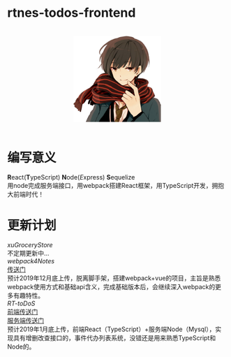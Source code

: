 rtnes-todos-frontend
==============
<p align="center">
  <br>
  <img width="200" src="./src/assets/pcxu.JPG" alt="pcxu logo">
  <br>
  <br>
</p>  
  
# 编写意义  
**R**eact(**T**ypeScript) **N**ode(*E*xpress) **S**equelize  
用node完成服务端接口，用webpack搭建React框架，用TypeScript开发，拥抱大前端时代！  

# 更新计划  
*xuGroceryStore*  
不定期更新中...  
*webpack4Notes*  
[传送门](https://github.com/pcxu/webpack4Notes)  
预计2019年12月底上传，脱离脚手架，搭建webpack+vue的项目，主旨是熟悉webpack使用方式和基础api含义，完成基础版本后，会继续深入webpack的更多有趣特性。  
*RT-toDoS*  
[前端传送门](https://github.com/pcxu/RTNES-toDos-frontEnd)  
[服务端传送门](https://github.com/pcxu/RTNES-toDos-backEnd)  
预计2019年1月底上传，前端React（TypeScript）+服务端Node（Mysql），实现具有增删改查接口的，事件代办列表系统，没错还是用来熟悉TypeScript和Node的。